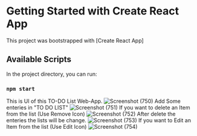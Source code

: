 # Getting Started with Create React App

This project was bootstrapped with [Create React App]

## Available Scripts

In the project directory, you can run:

### `npm start`

This is UI of this TO-DO List Web-App.
![Screenshot (750)](https://user-images.githubusercontent.com/92621125/216761875-8cc43855-8310-4031-a22f-273c7db6f706.png)
Add Some enteries in  "TO DO LIST"
![Screenshot (751)](https://user-images.githubusercontent.com/92621125/216761882-2d4ca358-e1ab-4404-b6df-45d250daf000.png)
If you want to delete an Item from the list (Use  Remove Icon)
![Screenshot (752)](https://user-images.githubusercontent.com/92621125/216761883-bc45e980-66c8-47de-b600-ee80eb121086.png)
After delete the enteries the lists will be change.
![Screenshot (753)](https://user-images.githubusercontent.com/92621125/216761886-093e6c9c-0314-43cc-8fe5-1c0495eb219a.png)
If you want to Edit an Item from the list (Use  Edit Icon)
![Screenshot (754)](https://user-images.githubusercontent.com/92621125/216762061-8d7b8ace-4623-49a6-bc98-eccf48dbe680.png)
